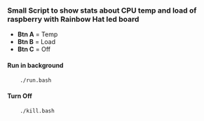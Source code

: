 ### Small Script to show stats about CPU temp and load of raspberry with Rainbow Hat led board

- **Btn A** = Temp
- **Btn B** = Load
- **Btn C** = Off

#### Run in background
```bash
    ./run.bash
```

#### Turn Off
```bash
    ./kill.bash
```
